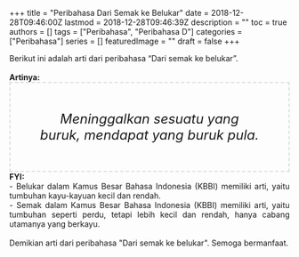 +++
title = "Peribahasa Dari Semak ke Belukar"
date = 2018-12-28T09:46:00Z
lastmod = 2018-12-28T09:46:39Z
description = ""
toc = true
authors = []
tags = ["Peribahasa", "Peribahasa D"]
categories = ["Peribahasa"]
series = []
featuredImage = ""
draft = false
+++

<div dir="ltr" style="text-align: left;" trbidi="on"><div style="text-align: justify;">Berikut ini adalah arti dari peribahasa “Dari semak ke belukar”.</div><br /><div style="text-align: justify;"><b>Artinya:</b></div><div style="border: 2px dashed #ddd; font-size: 24px; height: auto; margin: 0 auto; padding: 50px; text-align: center; width: auto;"><i>Meninggalkan sesuatu yang buruk, mendapat yang buruk pula.</i></div><div style="text-align: justify;"><b>FYI:</b><br />- Belukar dalam Kamus Besar Bahasa Indonesia (KBBI) memiliki arti, yaitu tumbuhan kayu-kayuan kecil dan rendah.<br />- Semak dalam Kamus Besar Bahasa Indonesia (KBBI) memiliki arti, yaitu tumbuhan seperti perdu, tetapi lebih kecil dan rendah, hanya cabang utamanya yang berkayu.</div><br /><div style="text-align: justify;">Demikian arti dari peribahasa "Dari semak ke belukar". Semoga bermanfaat. </div></div>
